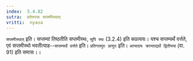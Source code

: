 ```yaml
---
index:  5.4.82
sutra:  प्रतेरुरसः सप्तमीस्थात्
vritti:  nyasa
---
```


`सप्तमीस्थात्` इति। सप्तम्यां तिष्ठतीति सप्तमीस्थः, `सुपि स्थः` (3.2.4) इति कप्रत्ययः। यश्च सप्तम्यर्थे वर्त्तते, एवं सप्तमीस्थो भवतीत्याह--`सप्तम्यर्थे वर्त्तते` इति। `प्रतिगतमुरः प्रत्युरः` इति। `अत्यादयः क्रान्ताद्यर्थे द्वितीयया` (वा. 91) इति समासः।।

